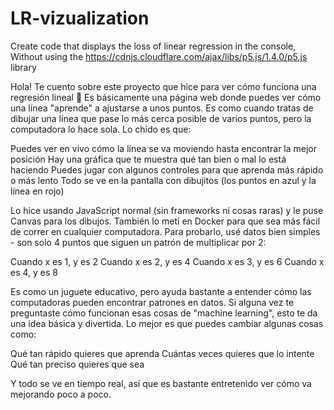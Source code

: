 # LR-vizualization
Create code that displays the loss of linear regression in the console, Without using the https://cdnjs.cloudflare.com/ajax/libs/p5.js/1.4.0/p5.js library

Hola! Te cuento sobre este proyecto que hice para ver cómo funciona una regresión lineal 👋
Es básicamente una página web donde puedes ver cómo una línea "aprende" a ajustarse a unos puntos. Es como cuando tratas de dibujar una línea que pase lo más cerca posible de varios puntos, pero la computadora lo hace sola.
Lo chido es que:

Puedes ver en vivo cómo la línea se va moviendo hasta encontrar la mejor posición
Hay una gráfica que te muestra qué tan bien o mal lo está haciendo
Puedes jugar con algunos controles para que aprenda más rápido o más lento
Todo se ve en la pantalla con dibujitos (los puntos en azul y la línea en rojo)

Lo hice usando JavaScript normal (sin frameworks ni cosas raras) y le puse Canvas para los dibujos. También lo metí en Docker para que sea más fácil de correr en cualquier computadora.
Para probarlo, usé datos bien simples - son solo 4 puntos que siguen un patrón de multiplicar por 2:

Cuando x es 1, y es 2
Cuando x es 2, y es 4
Cuando x es 3, y es 6
Cuando x es 4, y es 8

Es como un juguete educativo, pero ayuda bastante a entender cómo las computadoras pueden encontrar patrones en datos. Si alguna vez te preguntaste cómo funcionan esas cosas de "machine learning", esto te da una idea básica y divertida.
Lo mejor es que puedes cambiar algunas cosas como:

Qué tan rápido quieres que aprenda
Cuántas veces quieres que lo intente
Qué tan preciso quieres que sea

Y todo se ve en tiempo real, así que es bastante entretenido ver cómo va mejorando poco a poco.
